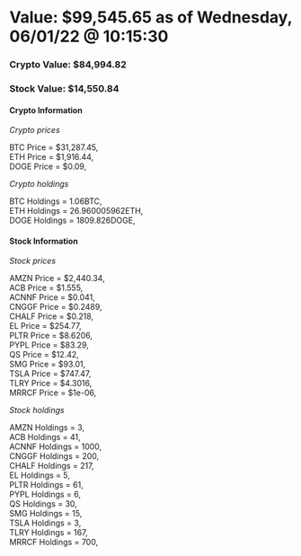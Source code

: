 # Value: $99,545.65 as of Wednesday, 06/01/22 @ 10:15:30 

### Crypto Value: $84,994.82

### Stock Value: $14,550.84

#### Crypto Information 
*Crypto prices* 

BTC Price = $31,287.45,  
ETH Price = $1,916.44,  
DOGE Price = $0.09,  


*Crypto holdings* 

BTC Holdings = 1.06BTC,  
ETH Holdings = 26.960005962ETH,  
DOGE Holdings = 1809.826DOGE,  


#### Stock Information 

*Stock prices* 

AMZN Price = $2,440.34,  
ACB Price = $1.555,  
ACNNF Price = $0.041,  
CNGGF Price = $0.2489,  
CHALF Price = $0.218,  
EL Price = $254.77,  
PLTR Price = $8.6206,  
PYPL Price = $83.29,  
QS Price = $12.42,  
SMG Price = $93.01,  
TSLA Price = $747.47,  
TLRY Price = $4.3016,  
MRRCF Price = $1e-06,  


*Stock holdings* 

AMZN Holdings = 3,  
ACB Holdings = 41,  
ACNNF Holdings = 1000,  
CNGGF Holdings = 200,  
CHALF Holdings = 217,  
EL Holdings = 5,  
PLTR Holdings = 61,  
PYPL Holdings = 6,  
QS Holdings = 30,  
SMG Holdings = 15,  
TSLA Holdings = 3,  
TLRY Holdings = 167,  
MRRCF Holdings = 700,  


